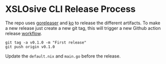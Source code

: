 # XSLOsive CLI Release Process

The repo uses [goreleaser](https://goreleaser.com/) and [ko](https://ko.build/) to release the different artifacts.
To make a new release just create a new git tag, this will trigger a new Github action release [workflow](https://github.com/slosive/xslosive/blob/main/.github/workflows/release.yml).

```shell
git tag -a v0.1.0 -m "First release"
git push origin v0.1.0
```

Update the `default.nix` and `main.go` before the release.
